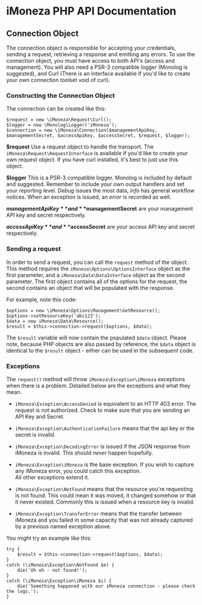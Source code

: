 # iMoneza PHP API Documentation

## Connection Object

The connection object is responsible for accepting your credentials, sending a request, retrieving a response and emitting
any errors.  To use the connection object, you must have access to both API's (access and management).  You will also need
a PSR-3 compatible logger (Monolog is suggested), and Curl (There is an interface available if you'd like to create
your own connection toolset void of curl).

### Constructing the Connection Object

The connection can be created like this:

    $request = new \iMoneza\Request\Curl();
    $logger = new \Monolog\Logger('iMoneza');
    $connection = new \iMoneza\Connection($managementApiKey, $managementSecret, $accessApiKey, $accessSecret, $request, $logger);

**$request** Use a request object to handle the transport.  The `iMoneza\Request\RequestInterface` is available if you'd
like to create your own request object.  If you have curl installed, it's best to just use this object.

**$logger** This is a PSR-3 compatible logger.  Monolog is included by default and suggested.  Remember to include your own
output handlers and set your reporting level.  _Debug_ issues the most data, _info_ has general workflow notices.  When 
an exception is issued, an _error_ is recorded as well.

**$managementApiKey** and **$managementSecret** are your management API key and secret respectively.

**$accessApiKey** and **$accessSecret** are your access API key and secret respectively.

### Sending a request

In order to send a request, you can call the `request` method of the object.  This method requires the `iMoneza\Options\OptionsInterface`
object as the first parameter, and a `iMoneza\Data\DataInterface` object as the second parameter.  The first object
contains all of the options for the request, the second contains an object that will be populated with the response.

For example, note this code:

    $options = new \iMoneza\Options\Management\GetResource();
    $options->setResourceKey('abc123');
    $data = new iMoneza\Data\Resource();
    $result = $this->connection->request($options, $data);
    
The `$result` variable will now contain the populated `$data` object.  Please note, because PHP objects are also passed
by reference, the `$data` object is identical to the `$result` object - either can be used in the subsequent code.

### Exceptions

The `request()` method will throw `iMoneza\Exception\iMoneza` exceptions when there is a problem.  Detailed below are the exceptions
and what they mean.

- `iMoneza\Exception\AccessDenied` is equivalent to an HTTP 403 error.  The request is not authorized.  Check to make sure 
that you are sending an API Key and Secret.

- `iMoneza\Exception\AuthenticationFailure` means that the api key or the secret is invalid.

- `iMoneza\Exception\DecodingError` is issued if the JSON response from iMoneza is invalid.  This should _never_ happen hopefully.

- `iMoneza\Exception\iMoneza` is the base exception.  If you wish to capture any iMoneza error, you could catch this exception.  
All other exceptions extend it.

- `iMoneza\Exception\NotFound` means that the resource you're requesting is not found.  This could mean it was moved, it changed 
somehow or that it never existed.  Commonly this is issued when a resource key is invalid.

- `iMoneza\Exception\TransferError` means that the transfer between iMoneza and you failed in some capacity that was not
already captured by a previous named exception above.

You might try an example like this:

    try {
        $result = $this->connection->request($options, $data);
    } 
    catch (\iMoneza\Exception\NotFound $e) {
        die('Uh oh - not found!');
    }
    catch (\iMoneza\Exception\iMoneza $i) {
        die('Something happened with our iMoneza connection - please check the logs.');
    }
    

